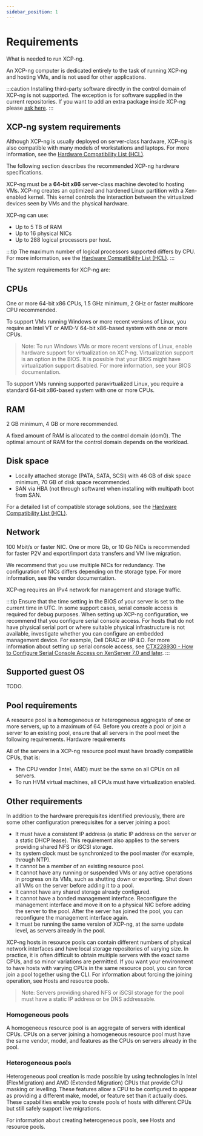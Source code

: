 ```yaml
---
sidebar_position: 1
---
```


# Requirements

What is needed to run XCP-ng.

An XCP-ng computer is dedicated entirely to the task of running XCP-ng and hosting VMs, and is not used for other applications.

:::caution
Installing third-party software directly in the control domain of XCP-ng is not supported. The exception is for software supplied in the current repositories. If you want to add an extra package inside XCP-ng please [ask here](https://github.com/xcp-ng/xcp/issues/56).
:::

## XCP-ng system requirements

Although XCP-ng is usually deployed on server-class hardware, XCP-ng is also compatible with many models of workstations and laptops. For more information, see the [Hardware Compatibility List (HCL)](../../installation/hardware).

The following section describes the recommended XCP-ng hardware specifications.

XCP-ng must be a **64-bit x86** server-class machine devoted to hosting VMs. XCP-ng creates an optimized and hardened Linux partition with a Xen-enabled kernel. This kernel controls the interaction between the virtualized devices seen by VMs and the physical hardware.

XCP-ng can use:

* Up to 5 TB of RAM
* Up to 16 physical NICs
* Up to 288 logical processors per host.

:::tip
The maximum number of logical processors supported differs by CPU. For more information, see the [Hardware Compatibility List (HCL)](../../installation/hardware).
:::


The system requirements for XCP-ng are:

## CPUs

One or more 64-bit x86 CPUs, 1.5 GHz minimum, 2 GHz or faster multicore CPU recommended.

To support VMs running Windows or more recent versions of Linux, you require an Intel VT or AMD-V 64-bit x86-based system with one or more CPUs.

> Note: To run Windows VMs or more recent versions of Linux, enable hardware support for virtualization on XCP-ng. Virtualization support is an option in the BIOS. It is possible that your BIOS might have virtualization support disabled. For more information, see your BIOS documentation.

To support VMs running supported paravirtualized Linux, you require a standard 64-bit x86-based system with one or more CPUs.

## RAM

2 GB minimum, 4 GB or more recommended.

A fixed amount of RAM is allocated to the control domain (dom0). The optimal amount of RAM for the control domain depends on the workload.

## Disk space

* Locally attached storage (PATA, SATA, SCSI) with 46 GB of disk space minimum, 70 GB of disk space recommended.
* SAN via HBA (not through software) when installing with multipath boot from SAN.


For a detailed list of compatible storage solutions, see the [Hardware Compatibility List (HCL)](../../installation/hardware).

## Network

100 Mbit/s or faster NIC. One or more Gb, or 10 Gb NICs is recommended for faster P2V and export/import data transfers and VM live migration.

We recommend that you use multiple NICs for redundancy. The configuration of NICs differs depending on the storage type. For more information, see the vendor documentation.

XCP-ng requires an IPv4 network for management and storage traffic.

:::tip
Ensure that the time setting in the BIOS of your server is set to the current time in UTC. In some support cases, serial console access is required for debug purposes. When setting up XCP-ng configuration, we recommend that you configure serial console access. For hosts that do not have physical serial port or where suitable physical infrastructure is not available, investigate whether you can configure an embedded management device. For example, Dell DRAC or HP iLO. For more information about setting up serial console access, see [CTX228930 - How to Configure Serial Console Access on XenServer 7.0 and later](https://support.citrix.com/article/CTX228930).
:::

## Supported guest OS

TODO.

## Pool requirements

A resource pool is a homogeneous or heterogeneous aggregate of one or more servers, up to a maximum of 64. Before you create a pool or join a server to an existing pool, ensure that all servers in the pool meet the following requirements.
Hardware requirements

All of the servers in a XCP-ng resource pool must have broadly compatible CPUs, that is:

* The CPU vendor (Intel, AMD) must be the same on all CPUs on all servers.
* To run HVM virtual machines, all CPUs must have virtualization enabled.

## Other requirements

In addition to the hardware prerequisites identified previously, there are some other configuration prerequisites for a server joining a pool:

* It must have a consistent IP address (a static IP address on the server or a static DHCP lease). This requirement also applies to the servers providing shared NFS or iSCSI storage.
* Its system clock must be synchronized to the pool master (for example, through NTP).
* It cannot be a member of an existing resource pool.
* It cannot have any running or suspended VMs or any active operations in progress on its VMs, such as shutting down or exporting. Shut down all VMs on the server before adding it to a pool.
* It cannot have any shared storage already configured.
* It cannot have a bonded management interface. Reconfigure the management interface and move it on to a physical NIC before adding the server to the pool. After the server has joined the pool, you can reconfigure the management interface again.
* It must be running the same version of XCP-ng, at the same update level, as servers already in the pool.

XCP-ng hosts in resource pools can contain different numbers of physical network interfaces and have local storage repositories of varying size. In practice, it is often difficult to obtain multiple servers with the exact same CPUs, and so minor variations are permitted. If you want your environment to have hosts with varying CPUs in the same resource pool, you can force join a pool together using the CLI. For information about forcing the joining operation, see Hosts and resource pools.

> Note: Servers providing shared NFS or iSCSI storage for the pool must have a static IP address or be DNS addressable.

### Homogeneous pools

A homogeneous resource pool is an aggregate of servers with identical CPUs. CPUs on a server joining a homogeneous resource pool must have the same vendor, model, and features as the CPUs on servers already in the pool.

### Heterogeneous pools

Heterogeneous pool creation is made possible by using technologies in Intel (FlexMigration) and AMD (Extended Migration) CPUs that provide CPU masking or levelling. These features allow a CPU to be configured to appear as providing a different make, model, or feature set than it actually does. These capabilities enable you to create pools of hosts with different CPUs but still safely support live migrations.

For information about creating heterogeneous pools, see Hosts and resource pools.
